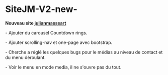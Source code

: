 # SiteJM-V2-new-
<p>
<strong>Nouveau site <a href='http://julianmassart.fr'>julianmasssart</a></strong>
</p>
  <p>
  - Ajouter du carousel Countdown rings.
  </p>
  <p>
  - Ajouter scrolling-nav et one-page avec bootstrap.
  </p>
  <p>
  - Cherche a réglé les quelques bugs pour le médias au niveau de contact et du menu déroulant.
  </p>
  <p>
  - Voir le menu en mode media, il ne s'ouvre pas du tout.
  </P> 
